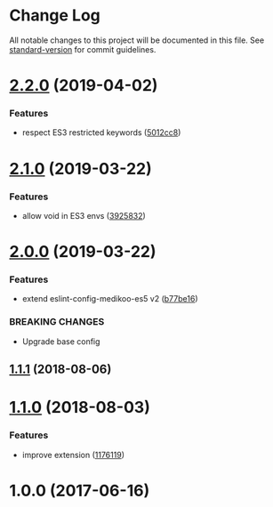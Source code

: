 # Change Log

All notable changes to this project will be documented in this file. See [standard-version](https://github.com/conventional-changelog/standard-version) for commit guidelines.

# [2.2.0](https://github.com/medikoo/eslint-config-medikoo-es3/compare/v2.1.0...v2.2.0) (2019-04-02)

### Features

-   respect ES3 restricted keywords ([5012cc8](https://github.com/medikoo/eslint-config-medikoo-es3/commit/5012cc8))

# [2.1.0](https://github.com/medikoo/eslint-config-medikoo-es3/compare/v2.0.0...v2.1.0) (2019-03-22)

### Features

-   allow void in ES3 envs ([3925832](https://github.com/medikoo/eslint-config-medikoo-es3/commit/3925832))

# [2.0.0](https://github.com/medikoo/eslint-config-medikoo-es3/compare/v1.1.1...v2.0.0) (2019-03-22)

### Features

-   extend eslint-config-medikoo-es5 v2 ([b77be16](https://github.com/medikoo/eslint-config-medikoo-es3/commit/b77be16))

### BREAKING CHANGES

-   Upgrade base config

<a name="1.1.1"></a>

## [1.1.1](https://github.com/medikoo/eslint-config-medikoo-es3/compare/v1.1.0...v1.1.1) (2018-08-06)

<a name="1.1.0"></a>

# [1.1.0](https://github.com/medikoo/eslint-config-medikoo-es3/compare/v1.0.0...v1.1.0) (2018-08-03)

### Features

-   improve extension ([1176119](https://github.com/medikoo/eslint-config-medikoo-es3/commit/1176119))

<a name="1.0.0"></a>

# 1.0.0 (2017-06-16)

